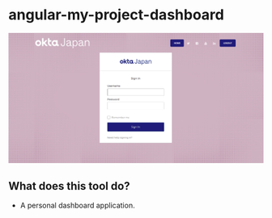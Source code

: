 # angular-my-project-dashboard


<img src="/Capture.PNG" alt="drawing" width="600"/>

## What does this tool do?
* A personal dashboard application.